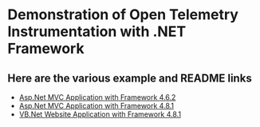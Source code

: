 # Demonstration of Open Telemetry Instrumentation with .NET Framework

## Here are the various example and README links

- [Asp.Net MVC Application with Framework 4.6.2](https://github.com/goplayerzero/open-telemetry-dotnet-framework/tree/main/AspdotNetFramework)
- [Asp.Net MVC Application with Framework 4.8.1](https://github.com/goplayerzero/open-telemetry-dotnet-framework/tree/main/AspdotNet481)
- [VB.Net Website Application with Framework 4.8.1](https://github.com/goplayerzero/open-telemetry-dotnet-framework/tree/main/WebsiteVBNET481)
